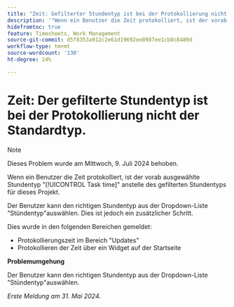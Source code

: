 ```yaml
---
title: "Zeit: Gefilterter Stundentyp ist bei der Protokollierung nicht der Standardtyp."
description: '"Wenn ein Benutzer die Zeit protokolliert, ist der vorab ausgewählte Stundentyp "Task Time"anstelle des gefilterten Stundentyps für dieses Projekt."'
hidefromtoc: true
feature: Timesheets, Work Management
source-git-commit: d5f8353a912c2e61d19692ee8987ee1cb8c8489d
workflow-type: tm+mt
source-wordcount: '130'
ht-degree: 14%

---
```



# Zeit: Der gefilterte Stundentyp ist bei der Protokollierung nicht der Standardtyp.

>[!NOTE]
>
>Dieses Problem wurde am Mittwoch, 9. Juli 2024 behoben.

Wenn ein Benutzer die Zeit protokolliert, ist der vorab ausgewählte Stundentyp &quot;[!UICONTROL Task time]&quot; anstelle des gefilterten Stundentyps für dieses Projekt.

Der Benutzer kann den richtigen Stundentyp aus der Dropdown-Liste &quot;Stündentyp&quot;auswählen. Dies ist jedoch ein zusätzlicher Schritt.

Dies wurde in den folgenden Bereichen gemeldet:

* Protokollierungszeit im Bereich &quot;Updates&quot;
* Protokollieren der Zeit über ein Widget auf der Startseite

**Problemumgehung**

Der Benutzer kann den richtigen Stundentyp aus der Dropdown-Liste &quot;Stündentyp&quot;auswählen.

_Erste Meldung am 31. Mai 2024._
